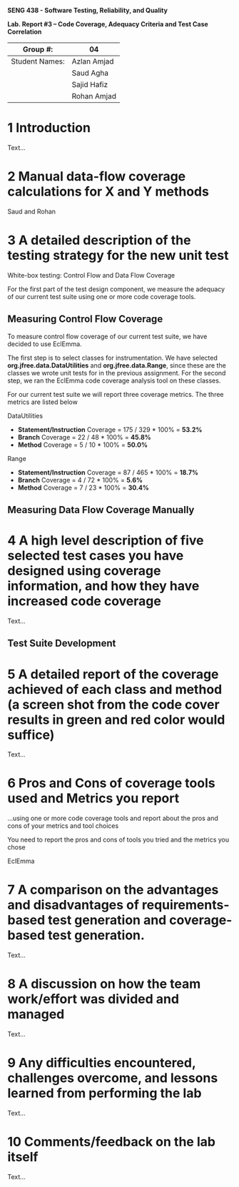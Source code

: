 **SENG 438 - Software Testing, Reliability, and Quality**

**Lab. Report #3 – Code Coverage, Adequacy Criteria and Test Case Correlation**

| Group \#:      | 04          |
| -------------- | ----------- |
| Student Names: | Azlan Amjad |
|                | Saud Agha   |
|                | Sajid Hafiz |
|                | Rohan Amjad |

# 1 Introduction

Text…

# 2 Manual data-flow coverage calculations for X and Y methods

Saud and Rohan

# 3 A detailed description of the testing strategy for the new unit test

White-box testing: Control Flow and Data Flow Coverage

For the first part of the test design component, we measure the adequacy of our current test suite using one or more code coverage tools.

## Measuring Control Flow Coverage

To measure control flow coverage of our current test suite, we have decided to use EclEmma.

The first step is to select classes for instrumentation. We have selected **org.jfree.data.DataUtilities** and **org.jfree.data.Range**, since these are the classes we wrote unit tests for in the previous assignment. For the second step, we ran the EclEmma code coverage analysis tool on these classes.

For our current test suite we will report three coverage metrics. The three metrics are listed below

DataUtilities
- **Statement/Instruction** Coverage = 175 / 329 * 100% = **53.2%**
- **Branch** Coverage = 22 / 48 * 100% = **45.8%**
- **Method** Coverage = 5 / 10 * 100% = **50.0%**

Range
- **Statement/Instruction** Coverage = 87 / 465 * 100% = **18.7%**
- **Branch** Coverage = 4 / 72 * 100% = **5.6%**
- **Method** Coverage = 7 / 23 * 100% = **30.4%**

## Measuring Data Flow Coverage Manually

# 4 A high level description of five selected test cases you have designed using coverage information, and how they have increased code coverage

Text...

## Test Suite Development



# 5 A detailed report of the coverage achieved of each class and method (a screen shot from the code cover results in green and red color would suffice)

Text…

# 6 Pros and Cons of coverage tools used and Metrics you report

...using one or more code coverage tools and report about the pros and cons of your metrics and tool choices

You need to report the pros and cons of tools you tried and the metrics you chose

EclEmma




# 7 A comparison on the advantages and disadvantages of requirements-based test generation and coverage-based test generation.

Text…

# 8 A discussion on how the team work/effort was divided and managed

Text…

# 9 Any difficulties encountered, challenges overcome, and lessons learned from performing the lab

Text…

# 10 Comments/feedback on the lab itself

Text…
